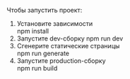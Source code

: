 Чтобы запустить проект:
1. Установите зависимости  
npm install  
2. Запустите dev-сборку
npm run dev 
3. Сгенерите статические страницы  
npm run generate
4. Запустите production-сборку  
npm run build
